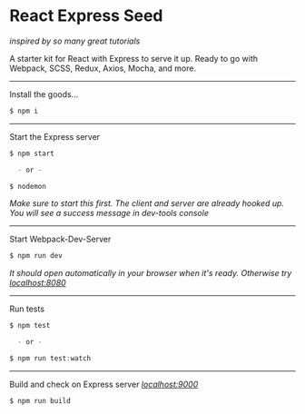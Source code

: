 React Express Seed
==================
*inspired by so many great tutorials*


A starter kit for React with Express to serve it up.
Ready to go with Webpack, SCSS, Redux, Axios, Mocha, and more.

________

Install the goods...
```js
$ npm i
```

________

Start the Express server
```js
$ npm start 

  - or -

$ nodemon
```
*Make sure to start this first. The client and server are already hooked up. You will see a success message in dev-tools console*

________

Start Webpack-Dev-Server 

```js
$ npm run dev 
```
*It should open automatically in your browser when it's ready. Otherwise try [localhost:8080](http://localhost:8080/)*


________

Run tests
```js
$ npm test

  - or -

$ npm run test:watch
```

________

Build and check on Express server *[localhost:9000](http://localhost:9000/)*
```js
$ npm run build
```